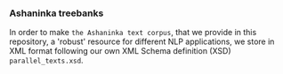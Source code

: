 ### Ashaninka treebanks

In order to make `the Ashaninka text corpus`, that we provide in this repository, a 'robust' resource for different NLP applications, we store in XML format following our own XML Schema definition (XSD) `parallel_texts.xsd`. 
